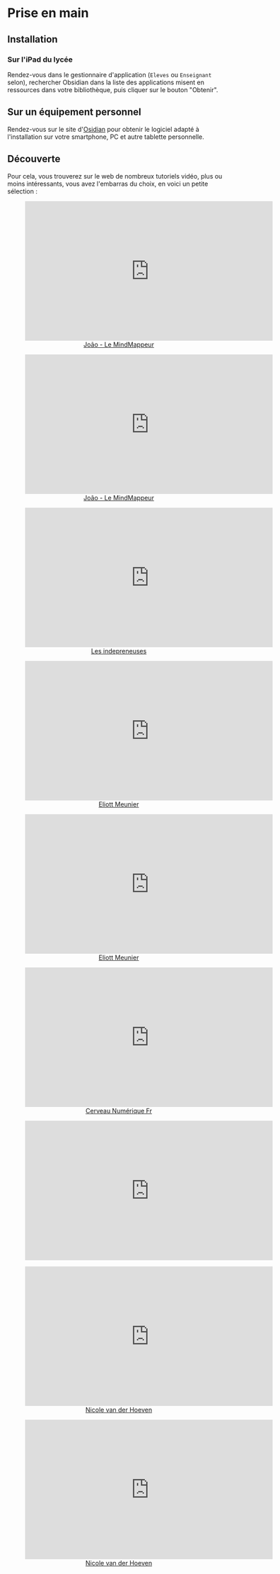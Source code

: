 # Prise en main

## Installation

### Sur l'iPad du lycée

Rendez-vous dans le gestionnaire d'application (`Eleves` ou `Enseignant` selon), rechercher Obsidian dans la liste des applications misent en ressources dans votre bibliothèque, puis cliquer sur le bouton "Obtenir".

## Sur un équipement personnel

Rendez-vous sur le site d'[Osidian](https://obsidian.md/) pour obtenir le logiciel adapté à l'installation sur votre smartphone, PC et autre tablette personnelle.

## Découverte

Pour cela, vous trouverez sur le web de nombreux tutoriels vidéo, plus ou moins intéressants, vous avez l'embarras du choix, en voici un petite sélection :

<center><figure><iframe width="560" height="315" src="https://www.youtube-nocookie.com/embed/r1Z77-37kao" title="YouTube video player" frameborder="0" allow="accelerometer; autoplay; clipboard-write; encrypted-media; gyroscope; picture-in-picture" allowfullscreen></iframe><figcaption><a href="https://www.youtube.com/c/LeMindMappeur" target="_blank">João - Le MindMappeur</a></figcaption></figure></center>

<center><figure><iframe width="560" height="315" src="https://www.youtube-nocookie.com/embed/PWD_WTrBpXw" title="YouTube video player" frameborder="0" allow="accelerometer; autoplay; clipboard-write; encrypted-media; gyroscope; picture-in-picture" allowfullscreen></iframe><figcaption><a href="https://www.youtube.com/c/LeMindMappeur" target="_blank">João - Le MindMappeur</a></figcaption></figure></center>

<center><figure><iframe width="560" height="315" src="https://www.youtube-nocookie.com/embed/B9BLia6FN4s" title="YouTube video player" frameborder="0" allow="accelerometer; autoplay; clipboard-write; encrypted-media; gyroscope; picture-in-picture" allowfullscreen></iframe><figcaption><a href="https://www.youtube.com/channel/UCFtDBWnJX43PMZ4FFulYddw" target="_blank">Les indepreneuses</a></figcaption></figure></center>
<center><figure><iframe width="560" height="315" src="https://www.youtube-nocookie.com/embed/_5ifPQibozA" title="YouTube video player" frameborder="0" allow="accelerometer; autoplay; clipboard-write; encrypted-media; gyroscope; picture-in-picture" allowfullscreen></iframe><figcaption><a href="https://www.youtube.com/c/EliottMeunier" target="_blank">Eliott Meunier</a></figcaption></figure></center>

<center><figure><iframe width="560" height="315" src="https://www.youtube.com/embed/ptEy7LYWcDA" title="YouTube video player" frameborder="0" allow="accelerometer; autoplay; clipboard-write; encrypted-media; gyroscope; picture-in-picture" allowfullscreen></iframe><figcaption><a href="https://www.youtube.com/c/EliottMeunier" target="_blank">Eliott Meunier</a></figcaption></figure></center>



<center><figure><iframe width="560" height="315" src="https://www.youtube-nocookie.com/embed/videoseries?list=PLHOdo5tBK34sChPDkHPqjeO5eTB__7M4a" title="YouTube video player" frameborder="0" allow="accelerometer; autoplay; clipboard-write; encrypted-media; gyroscope; picture-in-picture" allowfullscreen></iframe><figcaption><a href="https://cerveau-numerique.fr/" target="_blank">Cerveau Numérique Fr</a></figcaption></figure></center>

<center><figure><iframe width="560" height="315" src="https://www.youtube-nocookie.com/embed/FZjZr3RnUYw" title="YouTube video player" frameborder="0" allow="accelerometer; autoplay; clipboard-write; encrypted-media; gyroscope; picture-in-picture" allowfullscreen></iframe><figcaption><a href="" target="_blank"></a></figcaption></figure></center>

<center><figure><iframe width="560" height="315" src="https://www.youtube-nocookie.com/embed/OUrOfIqvGS4" title="YouTube video player" frameborder="0" allow="accelerometer; autoplay; clipboard-write; encrypted-media; gyroscope; picture-in-picture" allowfullscreen></iframe><figcaption><a href="https://www.youtube.com/c/NicolevanderHoeven" target="_blank">Nicole van der Hoeven</a></figcaption></figure></center>

<center><figure><iframe width="560" height="315" src="https://www.youtube-nocookie.com/embed/mmmJCttfA_o" title="YouTube video player" frameborder="0" allow="accelerometer; autoplay; clipboard-write; encrypted-media; gyroscope; picture-in-picture" allowfullscreen></iframe><figcaption><a href="https://www.youtube.com/c/NicolevanderHoeven" target="_blank">Nicole van der Hoeven</a></figcaption></figure></center>
